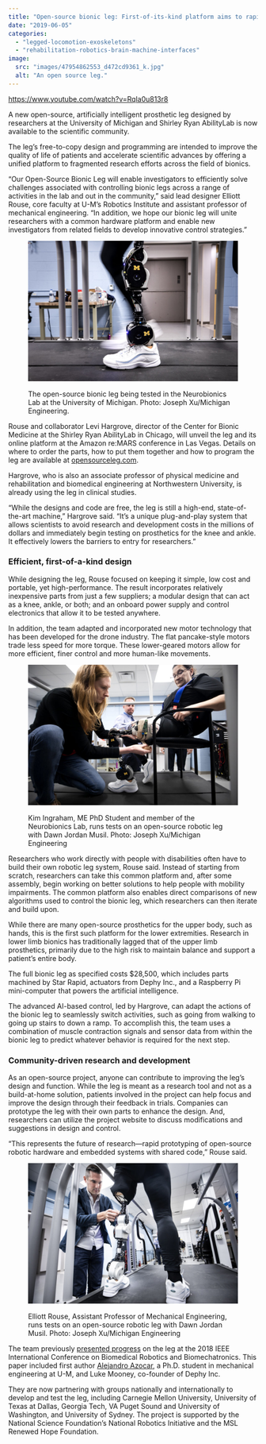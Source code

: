 ```yaml
---
title: "Open-source bionic leg: First-of-its-kind platform aims to rapidly advance prosthetics"
date: "2019-06-05"
categories: 
  - "legged-locomotion-exoskeletons"
  - "rehabilitation-robotics-brain-machine-interfaces"
image: 
  src: "images/47954862553_d472cd9361_k.jpg"
  alt: "An open source leg."
---
```


https://www.youtube.com/watch?v=Rqla0u813r8

A new open-source, artificially intelligent prosthetic leg designed by researchers at the University of Michigan and Shirley Ryan AbilityLab is now available to the scientific community.

The leg’s free-to-copy design and programming are intended to improve the quality of life of patients and accelerate scientific advances by offering a unified platform to fragmented research efforts across the field of bionics.

<!--more-->

“Our Open-Source Bionic Leg will enable investigators to efficiently solve challenges associated with controlling bionic legs across a range of activities in the lab and out in the community,” said lead designer Elliott Rouse, core faculty at U-M’s Robotics Institute and assistant professor of mechanical engineering. “In addition, we hope our bionic leg will unite researchers with a common hardware platform and enable new investigators from related fields to develop innovative control strategies.”

<figure>

![open source leg](images/47954862553_d472cd9361_k-1024x683.jpg)

<figcaption>

The open-source bionic leg being tested in the Neurobionics Lab at the University of Michigan. Photo: Joseph Xu/Michigan Engineering.

</figcaption>

</figure>

Rouse and collaborator Levi Hargrove, director of the Center for Bionic Medicine at the Shirley Ryan AbilityLab in Chicago, will unveil the leg and its online platform at the Amazon re:MARS conference in Las Vegas. Details on where to order the parts, how to put them together and how to program the leg are available at [opensourceleg.com](https://opensourceleg.com/).

Hargrove, who is also an associate professor of physical medicine and rehabilitation and biomedical engineering at Northwestern University, is already using the leg in clinical studies.

“While the designs and code are free, the leg is still a high-end, state-of-the-art machine,” Hargrove said. “It’s a unique plug-and-play system that allows scientists to avoid research and development costs in the millions of dollars and immediately begin testing on prosthetics for the knee and ankle. It effectively lowers the barriers to entry for researchers.”

### **Efficient, first-of-a-kind design**

While designing the leg, Rouse focused on keeping it simple, low cost and portable, yet high-performance. The result incorporates relatively inexpensive parts from just a few suppliers; a modular design that can act as a knee, ankle, or both; and an onboard power supply and control electronics that allow it to be tested anywhere.

In addition, the team adapted and incorporated new motor technology that has been developed for the drone industry. The flat pancake-style motors trade less speed for more torque. These lower-geared motors allow for more efficient, finer control and more human-like movements.

<figure>

![Kim Ingraham attaching the leg to a patient](images/47954845037_e1211f34dc_k-1024x683.jpg)

<figcaption>

Kim Ingraham, ME PhD Student and member of the Neurobionics Lab, runs tests on an open-source robotic leg with Dawn Jordan Musil. Photo: Joseph Xu/Michigan Engineering

</figcaption>

</figure>

Researchers who work directly with people with disabilities often have to build their own robotic leg system, Rouse said. Instead of starting from scratch, researchers can take this common platform and, after some assembly, begin working on better solutions to help people with mobility impairments. The common platform also enables direct comparisons of new algorithms used to control the bionic leg, which researchers can then iterate and build upon.

While there are many open-source prosthetics for the upper body, such as hands, this is the first such platform for the lower extremities. Research in lower limb bionics has traditionally lagged that of the upper limb prosthetics, primarily due to the high risk to maintain balance and support a patient’s entire body.

The full bionic leg as specified costs $28,500, which includes parts machined by Star Rapid, actuators from Dephy Inc., and a Raspberry Pi mini-computer that powers the artificial intelligence.

The advanced AI-based control, led by Hargrove, can adapt the actions of the bionic leg to seamlessly switch activities, such as going from walking to going up stairs to down a ramp. To accomplish this, the team uses a combination of muscle contraction signals and sensor data from within the bionic leg to predict whatever behavior is required for the next step.

### Community-driven research and development

As an open-source project, anyone can contribute to improving the leg’s design and function. While the leg is meant as a research tool and not as a build-at-home solution, patients involved in the project can help focus and improve the design through their feedback in trials. Companies can prototype the leg with their own parts to enhance the design. And, researchers can utilize the project website to discuss modifications and suggestions in design and control.

“This represents the future of research—rapid prototyping of open-source robotic hardware and embedded systems with shared code,” Rouse said.

<figure>

![Elliott Rouse running tests on the leg while on a patient](images/47954861963_40794f36ee_k-1024x683.jpg)

<figcaption>

Elliott Rouse, Assistant Professor of Mechanical Engineering, runs tests on an open-source robotic leg with Dawn Jordan Musil. Photo: Joseph Xu/Michigan Engineering

</figcaption>

</figure>

The team previously [presented progress](https://ieeexplore.ieee.org/document/8488057) on the leg at the 2018 IEEE International Conference on Biomedical Robotics and Biomechatronics. This paper included first author [Alejandro Azocar](https://www.afazocar.com), a Ph.D. student in mechanical engineering at U-M, and Luke Mooney, co-founder of Dephy Inc.

They are now partnering with groups nationally and internationally to develop and test the leg, including Carnegie Mellon University, University of Texas at Dallas, Georgia Tech, VA Puget Sound and University of Washington, and University of Sydney. The project is supported by the National Science Foundation’s National Robotics Initiative and the MSL Renewed Hope Foundation.
